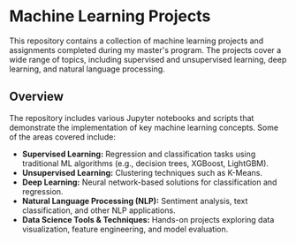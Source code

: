 # Machine Learning Projects

This repository contains a collection of machine learning projects and assignments completed during my master's program. The projects cover a wide range of topics, including supervised and unsupervised learning, deep learning, and natural language processing.

## Overview

The repository includes various Jupyter notebooks and scripts that demonstrate the implementation of key machine learning concepts. Some of the areas covered include:

- **Supervised Learning:** Regression and classification tasks using traditional ML algorithms (e.g., decision trees, XGBoost, LightGBM).
- **Unsupervised Learning:** Clustering techniques such as K-Means.
- **Deep Learning:** Neural network-based solutions for classification and regression.
- **Natural Language Processing (NLP):** Sentiment analysis, text classification, and other NLP applications.
- **Data Science Tools & Techniques:** Hands-on projects exploring data visualization, feature engineering, and model evaluation.


